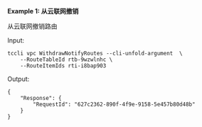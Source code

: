 **Example 1: 从云联网撤销**

从云联网撤销路由

Input: 

```
tccli vpc WithdrawNotifyRoutes --cli-unfold-argument  \
    --RouteTableId rtb-9wzwlnhc \
    --RouteItemIds rti-i8bap903
```

Output: 
```
{
    "Response": {
        "RequestId": "627c2362-890f-4f9e-9158-5e457b80d48b"
    }
}
```

